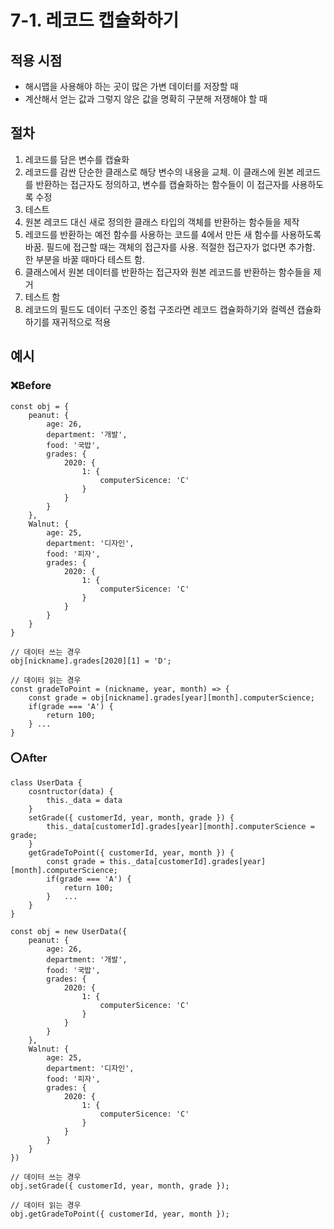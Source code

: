 # 7-1. 레코드 캡슐화하기



## 적용 시점

- 해시맵을 사용해야 하는 곳이 많은 가변 데이터를 저장할 때
- 계산해서 얻는 값과 그렇지 않은 값을 명확히 구분해 저쟁해야 할 때



## 절차

1. 레코드를 담은 변수를 캡슐화
2. 레코드를 감싼 단순한 클래스로 해당 변수의 내용을 교체. 이 클래스에 원본 레코드를 반환하는 접근자도 정의하고, 변수를 캡슐화하는 함수들이 이 접근자를 사용하도록 수정
3. 테스트
4. 원본 레코드 대신 새로 정의한 클래스 타입의 객체를 반환하는 함수들을 제작
5. 레코드를 반환하는 예전 함수를 사용하는 코드를 4에서 만든 새 함수를 사용하도록 바꿈. 필드에 접근할 때는 객체의 접근자를 사용. 적절한 접근자가 없다면 추가함. 한 부분을 바꿀 때마다 테스트 함.
6. 클래스에서 원본 데이터를 반환하는 접근자와 원본 레코드를 반환하는 함수들을 제거
7. 테스트 함
8. 레코드의 필드도 데이터 구조인 중첩 구조라면 레코드 캡슐화하기와 컬렉션 캡슐화하기를 재귀적으로 적용



## 예시

### ❌Before

```tsx
const obj = {
	peanut: {
		age: 26,
		department: '개발',
		food: '국밥',
		grades: {
			2020: {
				1: {
					computerSicence: 'C'
				}
			}
		}
	},
	Walnut: {
		age: 25,
		department: '디자인',
		food: '피자',
		grades: {
			2020: {
				1: {
					computerSicence: 'C'
				}
			}
		}
	}
}

// 데이터 쓰는 경우
obj[nickname].grades[2020][1] = 'D';

// 데이터 읽는 경우
const gradeToPoint = (nickname, year, month) => {
	const grade = obj[nickname].grades[year][month].computerScience;
	if(grade === 'A') {
		return 100;
	} ...
}
```

### ⭕After

```tsx
class UserData {
	cosntructor(data) {
		this._data = data
	}
	setGrade({ customerId, year, month, grade }) {
		this._data[customerId].grades[year][month].computerScience = grade;
	}
	getGradeToPoint({ customerId, year, month }) {
		const grade = this._data[customerId].grades[year][month].computerScience;
		if(grade === 'A') {
			return 100;
		}	...
	}
}

const obj = new UserData({
	peanut: {
		age: 26,
		department: '개발',
		food: '국밥',
		grades: {
			2020: {
				1: {
					computerSicence: 'C'
				}
			}
		}
	},
	Walnut: {
		age: 25,
		department: '디자인',
		food: '피자',
		grades: {
			2020: {
				1: {
					computerSicence: 'C'
				}
			}
		}
	}
})

// 데이터 쓰는 경우
obj.setGrade({ customerId, year, month, grade });

// 데이터 읽는 경우
obj.getGradeToPoint({ customerId, year, month });
```